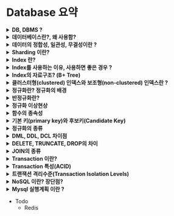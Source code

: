 # Database 요약

<details>
<summary><b>DB, DBMS ?</b></summary>
<div markdown="1">

* DB란 여러 사람에 의해 공유되어 사용될 목적으로 통합하여 관리되는 **데이터의 집합**
* DBMS란 Database Management System의 약자로 말 그대로 DB를 관리하며 응용 프로그램들이 DB를 공유하며 사용할 수 있는 환경을 제공한다.
* 즉, DB와 응용 프로그램 사이를 중계하는 역할을 한다.
* 응용프로그램들은 DB를 직접 조작하지 않고 DBMS를 통해 조작하고 관리할 수 있는 것

</div>
</details>


<details>
<summary><b>데이터베이스란?, 왜 사용함?</b></summary>
<div markdown="1">

* DB란 여러 사람에 의해 공유되어 사용될 목적으로 통합하여 관리되는 데이터의 집합
* 데이터베이스가 존재하기 이전에는 데이터를 관리(CRUD등)하기 위해서 프로그램 내에 관리하기 위한 코드가 포함되어야 했다.
* 따라서 데이터를 관리하기 위해서는 프로그램 내에 작성된 코드에 크게 의존할 수 밖에 없었다.
* 이렇게 DB를 사용하지 않으면 '데이터 종속성'에 대한 이슈 뿐만 아니라 '데이터 중복성', 보안문제 등 여러 문제가 발생할 수 있다.
* 이러한 문제들을 DB를 사용하면 해결할 수 있다.
    * 데이터의 중복성 최소화
    * 데이터의 일관성 및 무결성 유지
    * 데이터의 보안 (승인받지 않은 요청으로 부터 데이터를 보호)

</div>
</details>

<details>
<summary><b>데이터의 정합성, 일관성, 무결성이란 ?</b></summary>
<div markdown="1">

* 데이터 정합성은 데이터가 서로 모순 없이 일관되게 일치해야 함을 나타낸다.
* 데이터의 일관성은 동일한 데이터가 여러 파일들로 존재하게 되었을 때, 그 내용은 모두 일관되게 동일하여야 한다는 것을 나타냄
    * 데이터가 중복으로 존재할 경우 일관성을 지키기 어려움
* 데이터 무결성은 데이터의 정확성, 일관성이 유지되는 것을 의미 (정확성-> 중복or데이터 누락이 없는 상태)
    * 개체 무결성 : 기본키는 Null값이나 중복된 값을 가질 수 없음
    * 참조 무결성 (외래키 제약) : 외래키는 Null 이거나 참조하는 릴레이션의 기본키 값과 동일해야 함
    * [등등...](https://iingang.github.io/posts/DB-Integrity-constraint/)

</div>
</details>


<details>
<summary><b>Sharding 이란?</b></summary>
<div markdown="1">

* [참고링크](https://techblog.woowahan.com/2687/)
* 같은 타입(테이블)의 데이터를 다수의 데이터베이스에 쪼개서 저장하는 것
* 하나의 DB에 데이터가 늘어나면 용량 이슈, CRUD 성능저하 이슈 -> 샤딩을 통해 DB트래픽 분산
* DB를 분산(샤딩)하면 특정 DB의 장애가 전면장애로 이어지지 않는다는 장점이 있음
* 데이터를 분산하고, 해당 데이터의 위치를 찾기 위해서는 라우팅이 잘 이루어져야 하는데 이때 유일한 키값(PK | 샤딩키)을 필요로 함
* 라우팅방법은 모듈러(Modular) 샤딩, 레인지(Range) 샤딩 2가지가 있음
* Modular sharding -> (PK % DB수)
    * 장점 : 레인지 샤딩에 비해 데이터가 균일하게 분산됨 
    * 단점 : DB를 추가 증설하면 모듈러값이 달라지게 되어 이미 적재된 데이터의 재정렬이 필요하다. 
* Range sharding -> (1~4는 DB1, 5~9는 DB2,, 이런식)
    * 장점 : 모듈러샤딩에 비해 기본적으로 증설에 재정렬 비용이 들지 않는다.
    * 단점 : 일부 DB에 데이터가 몰릴 수 있다. -> 한쪽 데이터가 몰리거나 너무 트래픽이 없는 경우 자원낭비 -> 특정DB 확장or축소로 해결

</div>
</details>


<details>
<summary><b>Index 란?</b></summary>
<div markdown="1">

* 추가적인 저장공간을 활용하여 데이터베이스 테이블에 대한 검색(Select)속도를 향상시키기 위한 자료구조
* Index를 사용하면 Select외에도 Update & Delete의 성능도 함께 향상된다. 그 이유는 Update & Delete를 하려면 대상을 조회해야 하기 때문
* 하지만 역효과를 주의해야 한다.
* 값을 빠르게 탐색하기 위해 Index를 항상 정렬된 상태로 유지해야 하는데 이때 Insert, Delete, Update에 다음과 같은 연산이 추가된다.
    * Insert : 새로운 데이터에 대한 인덱스 추가
    * Delete : 삭제하는 데이터의 인덱스를 사용하지 않는다는 작업을 진행
    * Update : 기존의 인덱스를 사용하지 않음 처리하고, 갱신된 데이터에 대해 인덱스를 추가함
* 즉, Insert/Create, Delete, Update가 빈번한 속성에 Index를 걸면 인덱스의 크기가 비대해져서 성능이 오히려 저하되는 역효과가 발생
* 장점 : 테이블을 조회하는 속도 향상 -> 시스템 부하 줄임
* 단점
    * 인덱스를 관리하기 위해 DB의 약 10%에 해당하는 저장공간이 필요하다.
    * 인덱스를 관리하기 위해 추가 작업이 필요하다.
    * 인덱스를 잘못 사용할 경우 오히려 성능이 저하되는 역효과가 발생할 수 있다.

</div>
</details>


<details>
<summary><b>Index를 사용하는 이유, 사용하면 좋은 경우 ?</b></summary>
<div markdown="1">

* **인덱스를 사용하는 이유**
    ~~~
    테이블의 데이터는 순서 없이 쌓이게 되므로,
    특정 조건의 데이터를 찾으려면 테이블의 모든 데이터에 접근하여 비교하는 과정이 필요합니다. (full table scan) 
    하지만 인덱스가 있는 경우 search-key가 정렬되어 있기 때문에 조건 검색 시 속도가 빠릅니다.
    예를들어 만약 대량의 데이터를 가지고 있고 select ~ where 같은 특정 조건의 데이터를 찾을 때,
    인덱스를 활용하여 빠르게 데이터를 조회할 수 있습니다. (B+ 트리 관련)
    반대로 데이터의 양이 많지 않다면 굳이 인덱스를 사용할 이유가 없어집니다. 
    인덱스의 이점보다 추가 저장공간이나 데이터 수정에 대한 성능 저하가 더 크기 때문입니다.
    ~~~

* **어떠한 경우에 인덱스를 사용하면 좋을까?**
    * 규모가 작지 않은 테이블
    * INSERT, UPDATE, DELETE가 자주 발생하지 않는 컬럼
    * JOIN이나 WHERE 또는 ORDER BY에 자주 사용되는 컬럼
    * 데이터의 중복도가 낮은 컬럼 -> (Index의 자료구조가 트리(B+)일때 검색되는 대상이 증가하므로)

</div>
</details>


<details>
<summary><b>Index의 자료구조? (B+ Tree)</b></summary>
<div markdown="1">

* Index의 자료구조로 해시테이블을 생각해 볼 수 있는데, 해시함수는 값이 1만 달라도 다른 해시값을 생성하기 때문에
* 부등호 연산을 필요로 하는 검색이 필요한 경우 인덱스의 혜택을 받을 수 없다. (연속적인 접근이 불가능)
* 따라서 **B+ Tree**가 일반적으로 사용된다.
* B+ 트리의 특징
    * B+ 트리는 모든 key, Value가 리프노드에 모여있다. (Hash 아님! 따라서 key값을 통해 정렬과 연속된 접근이 가능함)
    * B+ 트리의 리프노드가 아닌 노드들에는 정렬을 위해 (Key,Value)에 대한 Index값과 위치가 저장되어 있다.
    * B+ 트리의 모든 리프노드는 연결리스트의 형태를 띄고 있어 데이터에 선형으로 접근이 가능하다. (다음노드 검색할때 루트부터 안해도 됨)
    * 순차검색을 할때 연결리스트를 순회하므로 효율적이다. (정렬이 되어 있기도 하고 캐시히트율이 높기 때문)
    * B+ 트리의 리프노드들은 오름차순으로 정렬된 형태를 갖는다.
    * B+ 트리는 균형트리이다. : 검색,삽입,삭제에 O(log2(N))이 보장된다.
    * B+ 예시
    * ![](https://velog.velcdn.com/images%2Femplam27%2Fpost%2F64290106-d927-4a82-9e08-8e52783c7dd3%2FDB%20%EC%9D%B8%EB%8D%B1%EC%8A%A4.jpg)

</div>
</details>


<details>
<summary><b>클러스터형(clustered) 인덱스와 보조형(non-clustered) 인덱스란 ?</b></summary>
<div markdown="1">

* 아직 이해못함 정리해야 함
* 클러스터형 인덱스 (Clustered Index)
* 보조 인덱스 (비클러스터형 인덱스 / Nonclustered Index)

</div>
</details>


<details>
<summary><b>정규화란? 정규화의 배경</b></summary>
<div markdown="1">

* 정규화가 생겨난 배경
    * 한 릴레이션(Relation)에 여러 엔티티의 속성을 혼합하면 정보가 중복 저장되며 저장 공간을 낭비하게 된다.
    * 또 중복된 정보로 인해 **이상 현상**이 발생하게 된다. 이러한 문제를 해결하기 위해 정규화 과정을 거치는 것이다.

<br>

* **정규화**란 Attribute 간의 종속성으로 인한 이상현상이 발생하는 관계를 분해하여 재디자인함으로써 **이상현상을 없애는 과정**
* **데이터의 중복 방지**, **데이터의 무결성**을 충족하기 위해 데이터베이스를 설계하는 방법
* 정규화에는 3가지 원칙이 있다.
    1. 정보의 무손실 : 분해된 릴레이션이 표현하는 정보는 분해되기 전의 정보를 모두 포함해야 한다.
    2. 최소 데이터 중복 : 이상 현상을 제거, 데이터 중복을 최소화
    3. 분리의 원칙 : 하나의 독립된 관계성은 하나의 독립된 릴레이션으로 분리해서 표현

</div>
</details>


<details>
<summary><b>반정규화란?</b></summary>
<div markdown="1">

* 반정규화(De-normalization)은 시스템의 성능 향상을 위해 정규화된 데이터 모델을 통합하는 작업이다
* 즉, 성능향상을 위해 의도적으로 정규화 원칙을 위배하는 행위이다. 따라서 정규화와 반정규화는 Trade-off 관계에 있다.
* 반정규화를 수행하면 테이블이 단순해지고 관리 효율성이 증가하지만, 데이터의 일관성이나 무결성이 보장되지 않을 수 있다.
* 반정규화의 대상
    1. 수행 속도가 많이 느린 경우 
    2. 테이블의 조인(JOIN)연산을 지나치게 사용하여 데이터를 조회하는 것이 기술적으로 어려운 경우 (Join없이 데이터 통합)
    3. 테이블에 많은 데이터가 있고, 다량의 범위 혹은 특정 범위를 자주 처리해야 하는 경우

</div>
</details>


<details>
<summary><b>정규화 이상현상</b></summary>
<div markdown="1">

* 이상현상이란 테이블 내의 데이터들이 불필요하게 **중복**되어 테이블을 조작할 때 발생되는 **데이터 불일치 현상**

1. 삽입 이상 (insertion anomaly)
    * 원하지 않는 자료가 삽입된다든지, 불필요한 데이터를 추가해야 삽입할 수 있는 문제점
    * 특정 데이터는 전혀 기록되지 않거나 불필요하여 기록되지 않는 경우가 발생
    * 아래의 그림은 course code가 없는 데이터를 삽입할 수 없어, 
        course code를 null로 하지 않는 이상 새 교수를 테이블에 추가할 수 없다.
    ![](https://upload.wikimedia.org/wikipedia/commons/thumb/5/5c/Insertion_anomaly.svg/420px-Insertion_anomaly.svg.png)

<br>

2. 삭제 이상 (deletion anomaly)
    * 데이터의 삭제가 전혀 다른 사실에 대한 데이터의 삭제도 필요로 하게 되는 현상
    * 아래의 그림에서 ENG-206 강의를 중단시 Dr. Giddens의 모든 정보가 삭제된다.
    ![](https://upload.wikimedia.org/wikipedia/commons/thumb/2/2c/Deletion_anomaly.svg/420px-Deletion_anomaly.svg.png)

<br>

3. 갱신 이상 (update anomaly)
    * 같은 정보가 복수개의 행에서 표현되어서 갱신은 논리적인 모순을 낳게 된다.
    * 아래의 그림에서 특정 직원의 주소 변경시 여러개의 레코드를 수정하여야 한다. 
        Employee 519는 하나의 레코드의 주소만 변경되어 다른 레코드에서 다른 주소를 가지고 있다.
    ![](https://upload.wikimedia.org/wikipedia/commons/thumb/1/12/Update_anomaly.png/420px-Update_anomaly.png)

</div>
</details>


<details>
<summary><b>함수의 종속성</b></summary>
<div markdown="1">

* [출처](https://rebro.kr/159)
* **함수 종속성(Functional Dependency)** 은 크게 3가지로 나뉜다.
    - 완전 함수 종속 : 기본키를 구성하는 모든 속성에 종속되는 경우
    - 부분 함수 종속 : 기본키를 구성하는 속성의 일부에 종속되거나, 기본키가 아닌 다른 속성에 종속되는 경우
    - 이행적 함수 종속 : A, B, C 세 속성이 있고 A→B, B→C 종속 관계가 있을 때, A→C가 성립하는 경우
* 이해를 돕기 위한 예시
    * 테이블에 학번,이름,학년,과목번호,성적 컬럼이 있고 기본키는 (학번,과목번호) 이다.
    ![](https://img1.daumcdn.net/thumb/R1280x0/?scode=mtistory2&fname=https%3A%2F%2Fblog.kakaocdn.net%2Fdn%2FuFt88%2Fbtrat196XQO%2FMP47NALVFTkKLjSOI7HbxK%2Fimg.png)
    * 학년과 이름은 학번만 알아도 결정이 되지만 성적은 (학번,과목번호) 모두를 알아야 한다.
    * 따라서 학년과 이름은 (학번, 과목번호)에 대해 **부분 함수 종속**이고, 성적은 **완전 함수 종속**이다.

</div>
</details>


<details>
<summary><b>기본 키(primary key)와 후보키(Candidate Key) </b></summary>
<div markdown="1">

* 기본키는 관계에서 각 튜플(컬럼과 행(row) 중에서 행이라고 보면 됨)을 고유하게 식별하는 속성 또는 속성 집합
* 후보키는 관계에서 튜플을 고유하게 식별하는 키
* 예시
    * 학생테이블의 컬럼 : {ID, 성, 성, 나이, 주소, DOB, 부서 이름} 
    * 여기서는 {ID}, {First_name, Last_name, DOB}가 두 후보키 
    * 따라서 후보 키는 관계에서 튜플을 고유하게 식별할 수 있는 키라고 보면 됨
* 모든 기본 키는 후보 키이지만 반대의 경우는 아님

</div>
</details>


<details>
<summary><b>정규화의 종류</b></summary>
<div markdown="1">

* 정규화의 종류
    * 제1 정규형
    * 제2 정규형
    * 제3 정규형
    * BCNF 정규형

<br>

### 제1 정규형 (1NF)

1차 정규형은 각 로우마다 컬럼의 값이 1개씩만 있어야 한다. 이를 컬럼이 **원자값(Atomic Value)** 을 갖는다고 한다.

예를들어, 아래의 두 테이블은 제1 정규형을 만족하지 못한다.

<br>

* **Customer Table 1** 
    | Customer ID | Name | Telephone Number |
    |:-----:|:-----:|:--------------:|
    | 123 |	Robert | 555-861-2025 |
    | 456 | Jane | 555-403-1659, 555-776-4100, 555-808-2599 |
    | 789 | Maria | 555-808-9633 |

<br>

* **Customer Table 2** 
    | Customer ID | Name | Tel. No. 1 | Tel. No. 2 | Tel. No. 3 |
    |:-----:|:-----:|:------------:|:-----------:|:-----------:|
    | 123 |	Robert | 555-861-2025 | | |
    | 456 | Jane | 555-403-1659 | 555-776-4100 | 555-808-2599 |
    | 789 | Maria | 555-808-9633 | | |

<br>

제1 정규형을 적용시키면 아래와 같은 테이블로 나타낼 수 있다.

* **Customer Table**
    | Customer ID | First Name | Telephone Number |
    |:-----:|:-----:|:-----:|:--------------:|
    | 123 |	Robert | 555-861-2025 |
    | 456 | Jane | 555-403-1659 |
    | 456 | Jane | 555-776-4100 |
    | 456 | Jane | 555-808-2599 |
    | 789 | Maria | 555-808-9633 |

하지만 위 테이블은 갱신이상을 발생시킨다.

해당 문제는 2NF에서 해결이 가능하다.

<br> <br>

### 제2 정규형 (2NF)

제1정규형에 속하는 테이블이 제2정규형을 만족하기 위해서는 

부분 함수 종속을 제거하고 모든 속성이 기본키에 완전 함수 종속되도록 분해해야 한다.

1NF 테이블에서 복합키가 없다면, 자동으로 2NF를 만족한다.

예를들어 아래의 테이블은 2NF를 만족하지 못한다.

<br>

* **종업원의 기술**
    | 종업원 | 기술 | 근무지 |
    |:-----:|:-------:|:-------:|
    | Jones	| Typing | 114 Main Street |
    | Jones	| Shorthand | 114 Main Street |
    | Jones	| Whittling | 114 Main Street |
    | Bravo	| Light Cleaning | 73 Industrial Way |
    | Ellis	| Alchemy | 73 Industrial Way |
    | Ellis	| Flying | 73 Industrial Way |
    | Harrison | Light Cleaning | 73 Industrial Way |


{종업원} 이나 {기술}은 둘다 이 테이블의 후보키는 아니다. 

{종업원}은 다수의 기술을 가지고 있으면 테이블에 한 차례 이상 나타나기 때문이고

{기술} 또한 다수의 종업원이 같은 기술을 보유하고 있을때 테이블에 한 차례 이상 나타나기 때문.

오직 복합 키 {종업원, 기술}이 이 테이블의 후보 키이다.

그런데 남은 속성인 {근무지}는 후보 키의 일부분인 {종업원}에만 영향을 받는다. 그래서 위 테이블은 2NF가 아니다.

이때, 근무지를 변경한다면 갱신이상이 발생하므로 2NF에 맞게 테이블을 2개로 나누어 재설계하면 다음과 같다.

* **종업원**
    | 종업원 | 근무지 |
    |:-----:|:-------:|
    | Jones	| 114 Main Street |
    | Bravo	| 73 Industrial Way |
    | Ellis	| 73 Industrial Way |
    | Harrison | 73 Industrial Way |

* **종업원의 기술**
    | 종업원 | 기술 |
    |:-----:|:-------:|
    | Jones	| Typing |
    | Jones	| Shorthand |
    | Jones	| Whittling |
    | Bravo	| Light Cleaning |
    | Ellis	| Alchemy |
    | Ellis	| Flying |
    | Harrison | Light Cleaning |

<br>

그러나 모든 2NF 테이블이 갱신 이상이 없는 것은 아니다.

* **대회 우승자**
    | 대회 | 연도 | 우승자 | 우승자 생년 월일 |
    |:--------:|:----:|:--------:|:--------:|
    | Des Moines Masters | 1998 | Chip Masterson | 14 March 1977 |
    | Indiana Invitational | 1998 | Al Fredrickson | 21 July 1975 |
    | Cleveland Open | 1999 | Bob Albertson | 28 September 1968 |
    | Des Moines Masters | 1999 | Al Fredrickson | 21 July 1975 |
    | Indiana Invitational | 1999 | Chip Masterson | 14 March 1977 |

우승자와 우승자 생년월일이 {대회, 연도} 키에 의해 결정되지만, 우승자와 우승자 생년월일은 여러 개의 레코드에 중복되어 나타난다. 

이 점이 갱신 이상을 불러온다. 갱신시 주의하지 않으면 우승자는 여러 개의 생일을 가질 수 있다.

이 문제는 3NF에서 해결이 가능하다.

<br> <br> 

### 제3 정규형 (3NF)
제3 정규형을 만족하려면 아래와 같은 필요충분 조건이 있다.
1. 릴레이션 R(테이블)은 제2정규형이다.
2. 릴레이션 R의 키가 아닌 모든 컬럼이 릴레이션 R의 모든 키에 이행적 종속이 되지 않는다.
    (이행적 함수종속은 기능적 종속으로 X -> Y 이고 Y -> Z 에 의해서 X -> Z (X가 Z를 결정한다)가 되는 것이다.)
    즉, 이행적 종속이 되지 않는다는 것은 **테이블 내의 모든 속성이 기본 키에만 의존**해야하며, 다른 속성에 의존하지 않는다는 것

예를들어 아래의 테이블은 3NF를 만족하지 못한다.

<br>

* **대회 우승자**
    | 대회 | 연도 | 우승자 | 우승자 생년 월일 |
    |:--------:|:----:|:--------:|:--------:|
    | Des Moines Masters | 1998 | Chip Masterson | 14 March 1977 |
    | Indiana Invitational | 1998 | Al Fredrickson | 21 July 1975 |
    | Cleveland Open | 1999 | Bob Albertson | 28 September 1968 |
    | Des Moines Masters | 1999 | Al Fredrickson | 21 July 1975 |
    | Indiana Invitational | 1999 | Chip Masterson | 14 March 1977 |

{우승자}와 {우승자 생년월일}이 {대회, 연도} 후보키에 의해 결정되지만,

우승자 생년월일은 {우승자}에 의해서 결정된다. 즉, 생년월일 속성이 기본키가 아닌 다른 속성에 의존한다.

따라서 아래와 같이 테이블을 분리하여 변형하면 3NF를 만족할 수 있다.

* **대회 우승자**
    | 대회 | 연도 | 우승자 |
    |:--------:|:----:|:--------:|
    | Des Moines Masters | 1998 | Chip Masterson |
    | Indiana Invitational | 1998 | Al Fredrickson |
    | Cleveland Open | 1999 | Bob Albertson |
    | Des Moines Masters | 1999 | Al Fredrickson |
    | Indiana Invitational | 1999 | Chip Masterson |

<br>

* **우승자 생년월일**
    | 우승자 | 우승자 생년 월일 |
    |:--------:|:--------:|
    | Chip Masterson | 14 March 1977 |
    | Al Fredrickson | 21 July 1975 |
    | Bob Albertson | 28 September 1968 |
    | Al Fredrickson | 21 July 1975 |
    | Chip Masterson | 14 March 1977 |

<br> <br>

### BCNF 정규형 (Boyce-Codd Normal Form)
BCNF 정규형은 3.5 정규형이라고도 하며 아래와 같은 필요조건이 있다.
* 3NF의 모든 요구 사항을 충족
* 후보 키가 다른 속성에 부분적으로 의존하지 않는 경우 모든 테이블은 BCNF에 있다고 한다. 
    (x, y, z) 열이있는 모든 테이블에서 (x, y)-> z 및 z-> x이면 BCNF 위반이다. 
    (x, y)가 복합 키이고 (x, y)-> z이면 직접 또는 부분적으로 역 종속성이 없어야한다.

예를들어 아래의 테이블은 3NF를 만족하지만 BCNF를 만족하지 못한다.

<br>

* **학생의 수강 신청**
    | Student | Course | Professor |
    |:----:|:-------:|:----:|
    | Chip Masterson | Machine Learning | Andrew Ng |
    | Al Fredrickson | Java Programming | James Gosling |
    | Al Fredrickson | Machine Learning | Andrew Ng |
    | Bob Albertson | Java Programming | James Gosling |
    | Chip Masterson | Algorithm | Dijkstra |

{Student, Course} 를 기본키로 선정한 경우 3NF 까지 만족하지만 삽입이상, 갱신이상, 삭제이상이 생길 수 있다.

* 삽입이상
    * Algorithms 라는 수업이 Dijkstra 에 의해 열렸다고 하자. 하지만 수강생이 아무도 없는 경우 삽입할 수 없다.
* 갱신이상
    * James Gosling 이 담당하는 강의가 바뀌게 될 경우 수강생의 수만큼 갱신해줘야 하므로
    * 하나라도 빠뜨리면 데이터 불일치 문제가 발생할 여지가 있다.
* 삭제이상
    * Bob Albertson이 Java Programming수업을 수강취소하여 수강생이 없어지면 James Gosling 이라는 교수도 사라진다.

따라서 아래와 같이 테이블을 분리하면 BCNF를 만족할 수 있다.

* **학생의 수강 수업**
    | Student | Course |
    |:----:|:-------:|
    | Chip Masterson | Machine Learning |
    | Al Fredrickson | Java Programming |
    | Al Fredrickson | Machine Learning |
    | Bob Albertson | Java Programming |
    | Chip Masterson | Algorithm |

<br>

* **교수의 수업**
    | Professor | Course |
    |:-------:|:----:|
    | Andrew Ng | Machine Learning |
    | James Gosling | Java Programming |
    | Dijkstra | Algorithm |

</div>
</details>


<details>
<summary><b>DML, DDL, DCL 차이점</b></summary>
<div markdown="1">

* [참고](https://m.blog.naver.com/PostView.naver?isHttpsRedirect=true&blogId=potter777777&logNo=220740559802)
* DDL (Data Define Language)
    * 스키마/도메인/테이블/뷰/인덱스를 정의/변경/제거할 때 사용하는 언어이다.
    * 테이블을 생성하고, 테이블 내용을 변경하고, 테이블을 없애버리는 것.
    * 흔히 **CREATE, ALTER, DROP, TRUNCATE** 을 떠올리면 된다.

* DML (Data Manipulation Language)
    * Query(질의)를 통해서 저장된 데이터를 실질적으로 관리하는 데 사용한다.
    * 테이블 안의 데이터 하나하나를 추가하고 삭제하고 수정하는 것.
    * 흔히 **INSERT, SELECT, DELETE, UPDATE** 를 떠올리면 된다.

* DCL (Data Control Language)
    * 보안/무결성/회복/병행 제어 등을 정의하는데 사용한다. 데이터 관리 목적.
    * 흔히 COMMIT, ROLLBACK, GRANT, REVOKE 를 떠올리면 된다.
        - **COMMIT** : Transaction의 변경 내용을 최종 반영한다고 재판 결정하는 것.
        - **ROLLBACK** : Transaction의 변경 내용을 모두 취소하고 이전 상태로 되돌리는 것.
        (Transaction은 정상적으로 종료되면 COMMIT을 비정상적으로 종료되면 ROLLBACK 수행. )

</div>
</details>


<details>
<summary><b>DELETE, TRUNCATE, DROP의 차이</b></summary>
<div markdown="1">

* [참고](https://prinha.tistory.com/entry/SQL-DELETE-TRUNCATE-DROP-%EC%B0%A8%EC%9D%B4%EC%A0%90)
* DELETE
    - WHERE절을 사용하여 테이블에 있는 하나의 튜플을 선택하여 제거하는 방식
    - WHERE절을 사용하지않고 테이블의 모든 데이터를 삭제하더라도, 내부적으로는 한줄 한줄 일일히 제거하는 과정을 거침
    - 처리속도가 늦고, 퍼포먼스에 좋지않은 영향을 줄 수 있음
    - DELETE된 데이터는 COMMIT 명령어를 사용하기 전이라면, ROLLBACK 명령어를 통해 되돌릴 수 있음
* TRUNCATE
    - 전체 데이터를 한번에 삭제하는 방식, 인덱스도 제거 ( <-> DELETE)
    - 최초 생성되었을 당시의 Storage만 남기고, 데이터가 남겨있던 Storage는 Release 된다.
    - TRUNCATE TABLE을 하면 CREATE TABLE을 한 직후의 상태와 같다.
    - 자동 COMMIT이 되는 명령어이기 때문에, 이미 지운 데이터는 되돌릴 수 없다.
* DROP
    - 테이블 자체를 완전히 날려버리는 방식 -> 처음부터 없었던 테이블처럼
    - 테이블 자체가 모두 지워지며, 해당 테이블에 생성되어있던 모든 인덱스도 사라진다.
    - 자동 COMMIT이 되는 명령어이기 때문에, 이미 지운 데이터는 되돌릴 수 없다.

</div>
</details>


<details>
<summary><b>JOIN의 종류</b></summary>
<div markdown="1">

1. Inner Join : 두 테이블의 중복된 키와 관련된 값만 가져옴
2. Left join : 왼쪽 테이블의 키 값을 기준으로 관련된 값을 가져옴
3. Left join - Difference Set : 2번에서 오른쪽 테이블의 키가 null인 튜플을 제외 하여 왼쪽 테이블과 관련된 튜플만 가져옴
4. RIGHT JOIN - Difference Set : 3번과 같은 원리
5. RIGHT JOIN : 2번과 같은 원리
6. Full Outer join : 왼쪽, 오른쪽 테이블의 키와 관련된 모든 값을 가져옴
    * Mysql에서는 FULL OUTER JOIN을 지원하지 않아서 UNION을 사용해야 함
7. Full Outer join-minus inner join : 합집합 - 교집합

</div>
</details>


<details>
<summary><b>Transaction 이란?</b></summary>
<div markdown="1">

* 트랜잭션(Transaction)은 데이터베이스의 상태를 변환시키는 **하나의 논리적 기능을 수행하기 위한 작업의 단위** 
* **한꺼번에 모두 수행되어야 할 일련의 연산들**을 의미한다.
* 하나의 트랜잭션은 COMMIT 되거나 ROLLBACK 되어야 한다.
* 하나의 Transaction은 정상적으로 종료되면 COMMIT을, 비정상적으로 종료되면 ROLLBACK을 수행

</div>
</details>


<details>
<summary><b>Transaction 특성(ACID)</b></summary>
<div markdown="1">

* ACID(원자성, 일관성, 고립성, 지속성)는
* 원자성(**A**tomicity): 트랜잭션이 데이터베이스에 모두 반영되던가, 아니면 전혀 반영되지 않아야 함
* 일관성(**C**onsistency): 하나의 트랜잭션 이전과 이후, 데이터베이스의 상태는 이전과 같이 유효해야 함
    * 트랜잭션이 일어난 이후의 데이터베이스는 데이터베이스의 제약이나 규칙을 만족해야 한다는 뜻
    * ex) 예를 들어 ‘모든 고객은 반드시 이름을 가지고 있어야 한다’는 데이터베이스의 제약이 있다고 가정한다.
    * 다음과 같은 트랜잭션은 Consistency(일관성)를 위반한다.
        * 이름 없는 새로운 고객을 추가하는 쿼리
        * 기존 고객의 이름을 삭제하는 쿼리
* 격리성(**I**solation): 모든 트랜잭션은 다른 트랜잭션으로부터 독립되어야 한다 (=고립성)
    * 둘 이상의 트랜잭션이 동시에 실행되고 있을 경우, 어떤 트랜잭션이라도 다른 트랜잭션의 연산에 끼어들 수 없음
    * 동시에 여러 개의 트랜잭션들이 수행될 때, 각 트랜젝션은 고립(격리)되어 있어 연속으로 실행된 것과 동일한 결과를 나타낸다.
* 영구성(**D**urability): 성공적으로 트랜잭션이 수행되었다면, 그 결과는 완전히 반영이 되어야 한다. 
    * 완전히 반영되면 로그를 남기게 되는데, 후에 이 로그를 이용해서 트랜잭션 수행전 상태로 되돌릴 수 있어야 한다. 
    * 때문에 트랜잭션은 로그저장이 완료된 시점에서 종료가 되어야 한다.

</div>
</details>


<details>
<summary><b>트랜잭션 격리수준(Transaction Isolation Levels)</b></summary>
<div markdown="1">

* [출처](https://joont92.github.io/db/%ED%8A%B8%EB%9E%9C%EC%9E%AD%EC%85%98-%EA%B2%A9%EB%A6%AC-%EC%88%98%EC%A4%80-isolation-level/)
* 트랜잭션 격리수준이란 동시에 여러 트랜잭션이 처리될 때, 트랜잭션끼리 얼마나 서로 고립되어 있는지를 나타내는 것
* 트랜잭션 격리수준은 고립도와 성능의 Trade-off 를 조절
* 고립도에 따라서 Transaction의 격리 수준을 4단계로 나누어 정의함
* 4가지 격리수준은 아래로 내려갈수록 트랜잭션간 고립 정도가 높아지며, 성능이 떨어지는 것이 일반적
* 일반적인 온라인 서비스에서는 READ COMMITTED나 REPEATABLE READ 레벨중 하나를 사용한다.
    * (oracle = READ COMMITTED, mysql = REPEATABLE READ)
* 4가지 격리수준 간단한 설명
    * READ UNCOMMITTED : 다른 트랜잭션에서 커밋되지 않은 내용도 참조할 수 있다
    * READ COMMITTED : 다른 트랜잭션에서 커밋되 내용만 참조할 수 있다.
    * REPETABLE READ : 트랜잭션에 진입하기 이전에 커밋된 내용만 참조할 수 있다. (하나의 트랜잭션은 하나의 스냅샷만 사용)
    * SERIALIZABLE : 트랜잭션에 진입하면 락을 걸어 다른 트랜잭션이 접근하지 못하게 한다.

<br>

* 격리수준에 따라 아래와 같은 부정합 문제들이 발생할 수 있음
* **Dirty Read**
    * 변경 후 아직 Commit 되지 않은 값 읽고, Rollback 후의 값을 다시 읽어 최종 결과 값이 상이한 현상
    * 예시
        ~~~
        A 트랜잭션에서 10번 사원의 나이를 27살에서 28살로 바꿈 (아직 커밋하지 않음)
        B 트랜잭션에서 10번 사원의 나이를 조회함
        28살이 조회됨 -> 이를 더티 리드(Dirty Read)라고 함
        A 트랜잭션에서 문제가 발생해 ROLLBACK했는데 B에서는 여전히 28살로 로직이 수행됨
        ~~~
* **NON-REPEATABLE Read**
    * 한 트랜잭션 내에서 같은 쿼리를 두번 수행할 때, 그 사이에 다른 트랜잭션이 값을 수정 또는 삭제함으로써 
    * 두 쿼리가 상이하게 나타나는 비 일관성이 발생하는 것
    * 예시
        ~~~
        B 트랜잭션에서 10번 사원의 나이를 조회, 27살이 조회됨
        A 트랜잭션에서 10번 사원의 나이를 27살에서 28살로 바꾸고 커밋
        B 트랜잭션에서 10번 사원의 나이를 다시 조회, 28살이 조회됨
        즉, 똑같은 SELECT를 수행했는데 다른 결과가 반환이 되어 트랜잭션 B에서 문제가 생길 수 있음
        ~~~
* **Update 부정합**
    * REPETABLE READ 레벨에서 UPDATE 쿼리로 인해 발생하는 문제임
    * 예시
        ~~~sql
        START TRANSACTION; -- transaction id : 1
        SELECT * FROM Member WHERE name='junyoung';

            START TRANSACTION; -- transaction id : 2
            SELECT * FROM Member WHERE name = 'junyoung';
            UPDATE Member SET name = 'joont' WHERE name = 'junyoung';
            COMMIT;

        UPDATE Member SET name = 'zion.t' WHERE name = 'junyoung'; -- 0 row(s) affected
        COMMIT;
        ~~~
        * 트랜잭션2에서 name = junyoung이 joont로 바뀜
        * 트랜잭션1에서 name = junyoung을 조회하지만 Undo영역에서만 조회가 됨(트잭2에서 joont으로 바뀌었기 때문)
        * Undo영역의 데이터는 쓰기 lock을 걸 수 없기 때문에 아무 일도 일어나지 않음
        * name 결과는 트잭2에서 바뀐 내용이 적용이 됨. 따라서 name = joont
* **Phantom Reads**
    * 하나의 트랜잭션에서 같은 쿼리를 두 번 실행했을 경우, 첫 번째 쿼리에서 없던 유령(Phantom) 레코드가 두 번째 쿼리에서 나타나는 현상
    * Insert 쿼리에 대해서만 나타나는 현상
    * 예시
        ~~~
        START TRANSACTION; -- transaction id : 1 
        SELECT * FROM Member; -- 0건 조회

            START TRANSACTION; -- transaction id : 2
            INSERT INTO MEMBER VALUES(1,'joont',28);
            COMMIT;

        SELECT * FROM Member; -- 여전히 0건 조회 
        UPDATE Member SET name = 'zion.t' WHERE id = 1; -- 1 row(s) affected
        SELECT * FROM Member; -- 1건 조회 (REPETABLE READ에 에 의하면 원래 출력되지 않아야 함)
        COMMIT;
        ~~~


<br>

* 4가지 격리수준 상세설명
1. **READ UNCOMMITTED**
    * 어떤 트랜잭션의 변경내용이 COMMIT이나 ROLLBACK과 상관없이 다른 트랜잭션에서 보여진다.
    * **Dirty Reads, Non-Repeatable Reads, Phantom Reads** 가 모두 발생 가능
    * 데이터의 정합성 문제가 많아 RDBMS 표준에서는 격리수준으로 인정하지도 않음
2. **READ COMMITTED**
    * 오라클 DBMS에서 기본으로 사용하고 있고, 온라인 서비스에서 가장 많이 선택되는 격리수준
    * 어떤 트랜잭션의 변경 내용이 COMMIT 되어야만 다른 트랜잭션에서 조회할 수 있다.
    * 읽기 락을 유지하지 않기 때문에 **Non-Repeatable Reads** 와 **Phantom Reads** 는 여전히 발생
3. **REPEATABLE READ**
    * MySQL DBMS에서 기본으로 사용하고 있고, NON-REPEATABLE READ 문제를 해결한 격리수준이다.
    * 하나의 트랜잭션내에서 똑같은 SELECT를 수행했을 경우 항상 같은 결과를 반환해야 한다.
    * 트랜잭션이 시작되기 전에 커밋된 내용에 대해서만 조회할 수 있는 격리수준이다.
        * 실제 테이블 값을 가져오는 것이 아니라 Undo 영역에 백업된 레코드에서 값을 가져온다.
    * 즉, 자신의 트랜잭션 번호보다 낮은 트랜잭션 번호에서 커밋된 내용만 보게 되는 것ㅂ
        * 트랜잭션은 고유한 트랜잭션 번호(증가하는)를 가지고 있으며, 언두 영역의 레코드는 변경을 발생시킨 트랜잭션의 번호가 포함
    * 범위(예를들어 Select)락을 관리 하지 않아 **Update 부정합** 과 **Phantom Reads** 가 발생 가능
4. **SERIALIZABLE**
    * 가장 단순하고 엄격한 트랜잭션 격리 수준
    * 기본적으로 순수한 SELECT 작업은 아무런 잠금을 걸지않고 동작하는데 반해
    * SELECT에 대해 범위락을 설정하고 읽기 쓰기 락을 트랜잭션 종료까지 유지한다.

<br>

* 아래의 그림으로 한눈에 비교할 수 있음. (SERIALIZABLE의 굵은 화살표는 범위lock을 나타냄)
![](https://miro.medium.com/max/475/1*hEpucQJzGE6K7D9M_0bEVw.gif)

</div>
</details>


<details>
<summary><b>NoSQL 이란? 장단점?</b></summary>
<div markdown="1">

* [출처](https://code-lab1.tistory.com/53)
* NoSQL은 비관계형 데이터베이스를 지칭한다.
* 즉, RDBMS 형태의 관계형 데이터베이스가 아닌 다른 형태의 데이터 저장 기술이다.
* 관계형 데이터베이스의 한계를 극복하기 위한 형태이며 대량의 분산된 데이터를 저장하고 조회하는 데 특화되었다.
* 스키마 없이 사용 가능하거나 느슨한 스키마를 제공하는 저장소이다.

<br>

* NoSQL의 장점
    1. RDBMS에 비해 저렴한 비용으로 분산처리와 병렬 처리 가능
    2. 비정형 데이터 구조 설계로 설계 비용 감소
    3. Big Data 처리에 효과적
    4. 가변적인 구조로 데이터 저장이 가능
    5. 데이터 모델의 유연한 변화가 가능
* NoSQL의 단점
    1. 데이터 업데이트 중 장애가 발생하면 데이터 손실 발생 가능
    2. 많은 인덱스를 사용하려면 충분한 메모리가 필요. 인덱스 구조가 메모리에 저장
    3. 데이터 일관성을 항상 보장하지 못함
* 대표적으로 Redis와 MongoDB가 있음
    * Redis는 조회성능 향상을 위한 캐시사용을 목적으로 많이 사용함

</div>
</details>


<details>
<summary><b>Mysql 실행계획 이란 ?</b></summary>
<div markdown="1">

* DBMS의 쿼리가 실행되면 결과를 출력하는 방법은 아주 많이 있지만, 그 중에서 최적화된 방법을 결정해야 한다.
* DBMS에서는 쿼리를 최적으로 실행하기 위해 각 테이블의 데이터가 어떤 분포로 저장돼 있는지 통계 정보를 참조하고
* 그 기본 데이터를 비교해 **최적의 실행 계획을 수립하는 작업**이 필요하다.
* 이런 역할을 하는 것이 DBMS의 옵티마이저다.

</div>
</details>

* Todo
    * Redis